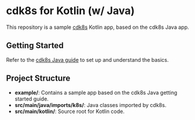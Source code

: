 # cdk8s for Kotlin (w/ Java)

This repository is a sample [cdk8s](https://cdk8s.io/) Kotlin app, based on the cdk8s Java app.

## Getting Started

Refer to the [cdk8s Java guide](https://cdk8s.io/docs/latest/get-started/java/) to set up and understand the basics.

## Project Structure

- **example/**:  Contains a sample app based on the cdk8s Java getting started guide.
- **src/main/java/imports/k8s/**: Java classes imported by cdk8s.
- **src/main/kotlin/**: Source root for Kotlin code.
